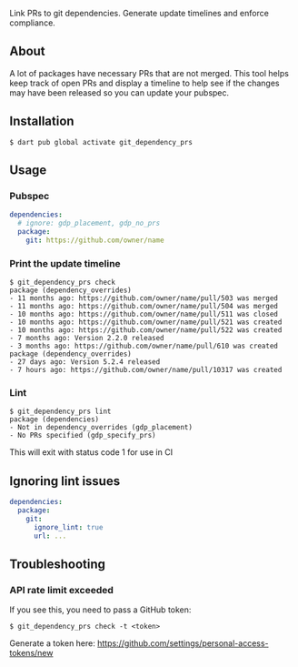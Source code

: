 Link PRs to git dependencies. Generate update timelines and enforce compliance.

## About

A lot of packages have necessary PRs that are not merged. This tool helps keep track of open PRs and display a timeline to help see if the changes may have been released so you can update your pubspec.

## Installation

```console
$ dart pub global activate git_dependency_prs
```

## Usage

### Pubspec

```yaml
dependencies:
  # ignore: gdp_placement, gdp_no_prs
  package:
    git: https://github.com/owner/name
```

### Print the update timeline

```console
$ git_dependency_prs check
package (dependency_overrides)
- 11 months ago: https://github.com/owner/name/pull/503 was merged
- 11 months ago: https://github.com/owner/name/pull/504 was merged
- 10 months ago: https://github.com/owner/name/pull/511 was closed
- 10 months ago: https://github.com/owner/name/pull/521 was created
- 10 months ago: https://github.com/owner/name/pull/522 was created
- 7 months ago: Version 2.2.0 released
- 3 months ago: https://github.com/owner/name/pull/610 was created
package (dependency_overrides)
- 27 days ago: Version 5.2.4 released
- 7 hours ago: https://github.com/owner/name/pull/10317 was created
```

### Lint

```console
$ git_dependency_prs lint
package (dependencies)
- Not in dependency_overrides (gdp_placement)
- No PRs specified (gdp_specify_prs)
```

This will exit with status code 1 for use in CI

## Ignoring lint issues

```yaml
dependencies:
  package:
    git:
      ignore_lint: true
      url: ...
```

## Troubleshooting

### API rate limit exceeded

If you see this, you need to pass a GitHub token:

```console
$ git_dependency_prs check -t <token>
```

Generate a token here: https://github.com/settings/personal-access-tokens/new